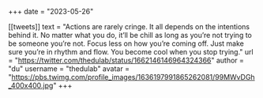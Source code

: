 +++
date = "2023-05-26"

[[tweets]]
    text = "Actions are rarely cringe. It all depends on the intentions behind it. No matter what you do, it’ll be chill as long as you’re not trying to be someone you’re not. Focus less on how you’re coming off. Just make sure you’re in rhythm and flow. You become cool when you stop trying."
    url = "https://twitter.com/thedulab/status/1662146146964324366"
    author = "du"
    username = "thedulab"
    avatar = "https://pbs.twimg.com/profile_images/1636197991865262081/99MWvDGh_400x400.jpg"
+++
